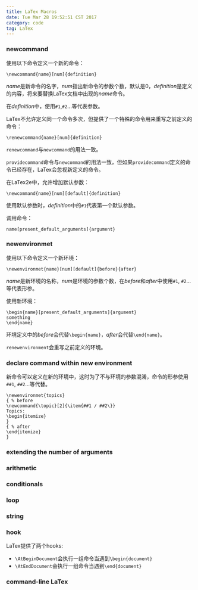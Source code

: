 ```yaml
---
title: LaTex Macros
date: Tue Mar 28 19:52:51 CST 2017
category: code
tag: LaTex
---
```


### newcommand

使用以下命令定义一个新的命令：

``` plaintex
\newcommand{name}[num]{definition}
```

*name*是新命令的名字，*num*指出新命令的参数个数，默认是0，*definition*是定义的内容，将来要替换LaTex文档中出现的*name*命令。

在*definition*中，使用`#1`,`#2`...等代表参数。

LaTex不允许定义同一个命令多次，但提供了一个特殊的命令用来重写之前定义的命令：

``` plaintex
\renewcommand{name}[num]{definition}
```

`renewcommand`与`newcommand`的用法一致。

`providecommand`命令与`newcommand`的用法一致，但如果`providecommand`定义的命令已经存在，LaTex会忽视新定义的命令。

在LaTex2e中，允许增加默认参数：

``` plaintex
\newcommand{name}[num][default]{definition}
```

使用默认参数时，*definition*中的`#1`代表第一个默认参数。

调用命令：

``` plaintex
name[present_default_arguments]{argument}
```

### newenvironmet

使用以下命令定义一个新环境：

``` plaintex
\newenvironmet{name}[num][default]{before}{after}
```

*name*是新环境的名称，*num*是环境的参数个数，在*before*和*after*中使用`#1`, `#2`...等代表形参。

使用新环境：

``` plaintex
\begin{name}[present_default_arguments]{argument}
something
\end{name}
```

环境定义中的*before*会代替`\begin{name}`，*after*会代替`\end{name}`。

`renewenvironment`会重写之前定义的环境。

### declare command within new environment

新命令可以定义在新的环境中，这时为了不与环境的参数混淆，命令的形参使用`##1`, `##2`...等代替。

``` plaintex
\newenvironmet{topics}
{ % before
\newcommand{\topic}[2]{\item{##1 / ##2\}}
Topics:
\begin{itemize}
}
{ % after
\end{itemize}
}
```

### extending the number of arguments

### arithmetic

### conditionals

### loop

### string

### hook

LaTex提供了两个hooks:

* `\AtBeginDocument`会执行一组命令当遇到`\begin{document}`
* `\AtEndDocument`会执行一组命令当遇到`\end{document}`

### command-line LaTex

